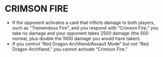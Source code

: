 # CRIMSON FIRE

*   If the opponent activates a card that inflicts damage to both players, such as "Tremendous Fire", and you respond with “Crimson Fire,” you take no damage and your opponent takes 2500 damage (the 500 normal, plus double the 1000 damage you would have taken).
*   If you control “Red Dragon Archfiend/Assault Mode” but not “Red Dragon Archfiend,” you cannot activate “Crimson Fire.”
